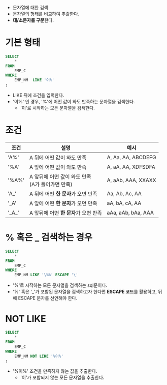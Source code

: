 - 문자열에 대한 검색
- 문자열의 형태를 비교하여 추출한다.
- **대/소문자를 구분**한다.
# 기본 형태
``` sql
SELECT
	*
FROM 
	EMP_C
WHERE
	EMP_NM	LIKE '이%'
;
```
- LIKE 뒤에 조건을 입력한다.
- '이%' 인 경우, '%'에 어떤 값이 와도 만족하는 문자열을 검색한다.
	- '이'로 시작하는 모든 문자열을 검색한다.
# 조건
| 조건 | 설명 | 예시 |
| ---- | ---- | ---- |
| 'A%' | A 뒤에 어떤 값이 와도 만족 | A, Aa, AA, ABCDEFG |
| '%A' | A 앞에 어떤 값이 와도 만족 | A, aA, AA, XDFSDFA |
| '%A%' | A 앞뒤에 어떤 값이 와도 만족<br>(A가 들어가면 만족) | A, aAb, AAA, XXAXX |
| 'A\_' | A 뒤에 어떤 **한 문자**가 오면 만족 | Aa, Ab, Ac, AA |
| '\_A' | A 앞에 어떤 **한 문자**가 오면 만족 | aA, bA, cA, AA |
| '\_A\_' | A 앞뒤에 어떤 **한 문자**가 오면 만족 | aAa, aAb, bAa, AAA |
# % 혹은 \_ 검색하는 경우
``` sql
SELECT
	*
FROM
	EMP_C
WHERE
	EMP_NM LIKE '\%%' ESCAPE '\'
```
- '%'로 시작하는 모든 문자열을 검색하는 sql문이다.
- '%' 혹은 '\_'가 포함된 문자열을 검색하고자 한다면 **ESCAPE 코드**를 활용하고, 뒤에 ESCAPE 문자를 선언해야 한다.
# NOT LIKE
``` sql
SELECT
	*
FROM
	EMP_C
WHERE
	EMP_NM NOT LIKE '%이%'
;
```
- '%이%' 조건을 만족하지 않는 값을 추출한다.
	- '이'가 포함되지 않는 모든 문자열을 추출한다.